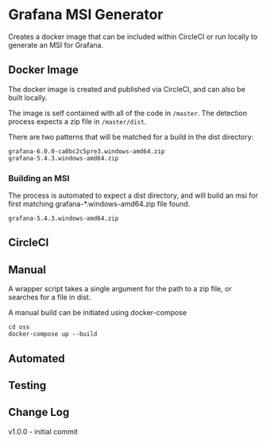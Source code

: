 # Grafana MSI Generator

Creates a docker image that can be included within CircleCI or run locally to generate an MSI for Grafana.

## Docker Image

The docker image is created and published via CircleCI, and can also be built locally.

The image is self contained with all of the code in `/master`.
The detection process expects a zip file in `/master/dist`.

There are two patterns that will be matched for a build in the dist directory:
```
grafana-6.0.0-ca0bc2c5pre3.windows-amd64.zip
grafana-5.4.3.windows-amd64.zip
```

### Building an MSI

The process is automated to expect a dist directory, and will build an msi for first matching grafana-*.windows-amd64.zip file found.

```
grafana-5.4.3.windows-amd64.zip
```

## CircleCI



## Manual

A wrapper script takes a single argument for the path to a zip file, or searches for a file in dist.

A manual build can be initiated using docker-compose
```
cd oss
docker-compose up --build
```
## Automated

## Testing

## Change Log
v1.0.0 - initial commit
